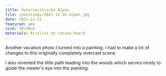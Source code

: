 ```yaml
---
title: Österreichische Alpen
file: /paintings/2021-12-16-alpen.jpg
date: 2021-11-21
featured: yes
size: 30×30cm
materials: Acrylics on canvas board
---
```


Another vacation photo I turned into a painting. I had to make a lot of changes to this originally completely overcast scene.

I also invented the little path leading into the woods which serves nicely to guide the viewer's eye into the painting.